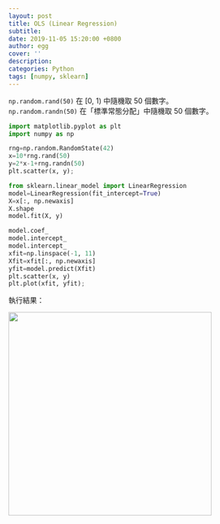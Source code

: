```yaml
---
layout: post
title: OLS (Linear Regression)
subtitle:
date: 2019-11-05 15:20:00 +0800
author: egg
cover: ''
description:
categories: Python
tags: [numpy, sklearn] 
---
```


```np.random.rand(50)``` 在 [0, 1) 中隨機取 50 個數字。<br />
```np.random.randn(50)``` 在「標準常態分配」中隨機取 50 個數字。


```python
import matplotlib.pyplot as plt
import numpy as np

rng=np.random.RandomState(42)
x=10*rng.rand(50)
y=2*x-1+rng.randn(50)
plt.scatter(x, y);

from sklearn.linear_model import LinearRegression
model=LinearRegression(fit_intercept=True)
X=x[:, np.newaxis]
X.shape
model.fit(X, y)

model.coef_
model.intercept_
model.intercept_
xfit=np.linspace(-1, 11)
Xfit=xfit[:, np.newaxis]
yfit=model.predict(Xfit)
plt.scatter(x, y)
plt.plot(xfit, yfit);
````


執行結果：

<img src="https://doltegg.github.io/coding/assets/img/2019/ols.png" style="width:400px"/>
